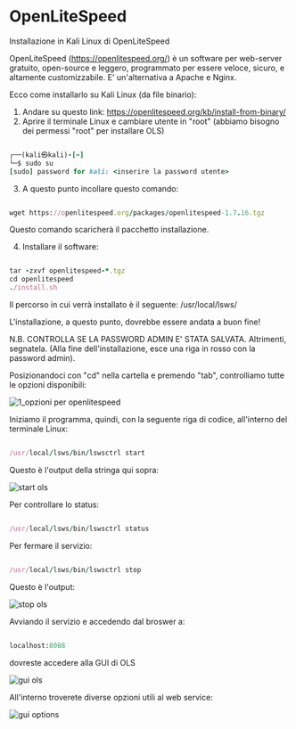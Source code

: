 # OpenLiteSpeed
Installazione in Kali Linux di OpenLiteSpeed

OpenLiteSpeed (https://openlitespeed.org/) è un software per web-server gratuito, open-source e leggero, programmato per essere veloce, sicuro, e altamente customizzabile. E' un'alternativa a Apache e Nginx.

Ecco come installarlo su Kali Linux (da file binario):

1. Andare su questo link: https://openlitespeed.org/kb/install-from-binary/
2. Aprire il terminale Linux e cambiare utente in "root" (abbiamo bisogno dei permessi "root" per installare OLS)

```ruby

┌──(kali㉿kali)-[~]
└─$ sudo su 
[sudo] password for kali: <inserire la password utente>

```

3. A questo punto incollare questo comando:

```ruby

wget https://openlitespeed.org/packages/openlitespeed-1.7.16.tgz

```

Questo comando scaricherà il pacchetto installazione.

4. Installare il software:

```ruby

tar -zxvf openlitespeed-*.tgz
cd openlitespeed
./install.sh

```

Il percorso in cui verrà installato è il seguente: /usr/local/lsws/

L'installazione, a questo punto, dovrebbe essere andata a buon fine!

N.B. CONTROLLA SE LA PASSWORD ADMIN E' STATA SALVATA. Altrimenti, segnatela. (Alla fine dell'installazione, esce una riga in rosso con la password admin).

Posizionandoci con "cd" nella cartella e premendo "tab", controlliamo tutte le opzioni disponibili:

![1_opzioni per openlitespeed](https://github.com/ginasav/OpenLiteSpeed/assets/169439971/81001ace-5dbd-4f2c-bc29-4f0df4c5f2a0)

Iniziamo il programma, quindi, con la seguente riga di codice, all'interno del terminale Linux:

```ruby

/usr/local/lsws/bin/lswsctrl start

```

Questo è l'output della stringa qui sopra:

![start ols](https://github.com/ginasav/OpenLiteSpeed/assets/169439971/c527bdc2-6f66-4807-8627-3f3e7a07a5bd)

Per controllare lo status:

```ruby

/usr/local/lsws/bin/lswsctrl status

```

Per fermare il servizio:

```ruby

/usr/local/lsws/bin/lswsctrl stop

```

Questo è l'output:

![stop ols](https://github.com/ginasav/OpenLiteSpeed/assets/169439971/74ed1ff5-26ec-4acc-822a-f3f563cda445)


Avviando il servizio e accedendo dal broswer a:

```ruby

localhost:8088

```

dovreste accedere alla GUI di OLS


![gui ols](https://github.com/ginasav/OpenLiteSpeed/assets/169439971/e4a31d79-181c-483d-882b-7ff048c7d64a)

All'interno troverete diverse opzioni utili al web service:


![gui options](https://github.com/ginasav/OpenLiteSpeed/assets/169439971/2659f720-d2fc-4447-8e62-3a3fa9228832)

